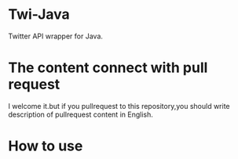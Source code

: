 

# Twi-Java
Twitter API wrapper for Java.
# The content connect with pull request
I welcome it.but if you pullrequest to this repository,you should write description of pullrequest content in English.

# How to use

